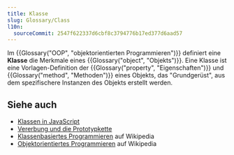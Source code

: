```yaml
---
title: Klasse
slug: Glossary/Class
l10n:
  sourceCommit: 2547f622337d6cbf8c3794776b17ed377d6aad57
---
```


Im {{Glossary("OOP", "objektorientierten Programmieren")}} definiert eine **Klasse** die Merkmale eines {{Glossary("object", "Objekts")}}. Eine Klasse ist eine Vorlagen-Definition der {{Glossary("property", "Eigenschaften")}} und {{Glossary("method", "Methoden")}} eines Objekts, das "Grundgerüst", aus dem spezifischere Instanzen des Objekts erstellt werden.

## Siehe auch

- [Klassen in JavaScript](/de/docs/Learn_web_development/Extensions/Advanced_JavaScript_objects/Classes_in_JavaScript)
- [Vererbung und die Prototypkette](/de/docs/Web/JavaScript/Guide/Inheritance_and_the_prototype_chain)
- [Klassenbasiertes Programmieren](https://en.wikipedia.org/wiki/Class-based_programming) auf Wikipedia
- [Objektorientiertes Programmieren](https://en.wikipedia.org/wiki/Object-oriented_programming) auf Wikipedia
